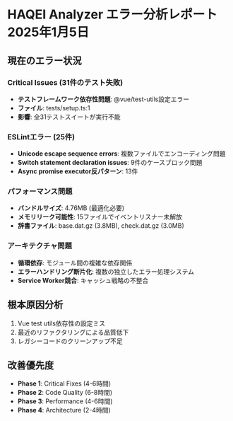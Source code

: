 # HAQEI Analyzer エラー分析レポート 2025年1月5日

## 現在のエラー状況

### Critical Issues (31件のテスト失敗)
- **テストフレームワーク依存性問題**: @vue/test-utils設定エラー
- **ファイル**: tests/setup.ts:1
- **影響**: 全31テストスイートが実行不能

### ESLintエラー (25件)
- **Unicode escape sequence errors**: 複数ファイルでエンコーディング問題
- **Switch statement declaration issues**: 9件のケースブロック問題
- **Async promise executor反パターン**: 13件

### パフォーマンス問題
- **バンドルサイズ**: 4.76MB (最適化必要)
- **メモリリーク可能性**: 15ファイルでイベントリスナー未解放
- **辞書ファイル**: base.dat.gz (3.8MB), check.dat.gz (3.0MB)

### アーキテクチャ問題
- **循環依存**: モジュール間の複雑な依存関係
- **エラーハンドリング断片化**: 複数の独立したエラー処理システム
- **Service Worker競合**: キャッシュ戦略の不整合

## 根本原因分析
1. Vue test utils依存性の設定ミス
2. 最近のリファクタリングによる品質低下
3. レガシーコードのクリーンアップ不足

## 改善優先度
- **Phase 1**: Critical Fixes (4-6時間)
- **Phase 2**: Code Quality (6-8時間) 
- **Phase 3**: Performance (4-6時間)
- **Phase 4**: Architecture (2-4時間)